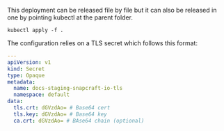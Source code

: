 This deployment can be released file by file but it can also be released in one by pointing kubectl at the parent folder.

`kubectl apply -f .`


The configuration relies on a TLS secret which follows this format:

``` yaml
---
apiVersion: v1
kind: Secret
type: Opaque
metadata:
  name: docs-staging-snapcraft-io-tls
  namespace: default
data:
  tls.crt: dGVzdAo= # Base64 cert
  tls.key: dGVzdAo= # Base64 key
  ca.crt: dGVzdAo= # BAse64 chain (optional)
```
